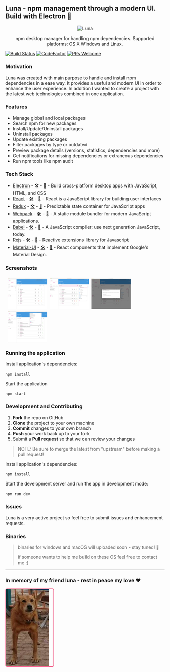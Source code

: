 ## Luna - npm management through a modern UI. Build with Electron :hibiscus:

<p align="center">
  <img alt="Luna" src="./resources/img/icon.png">
</p>

<p align="center">npm desktop manager for handling npm dependencies. Supported platforms: OS X Windows and Linux.</p>

[![Build Status](https://travis-ci.com/rvpanoz/luna.svg?branch=master)](https://travis-ci.com/rvpanoz/luna)
[![CodeFactor](https://www.codefactor.io/repository/github/rvpanoz/luna/badge)](https://www.codefactor.io/repository/github/rvpanoz/luna)
[![PRs Welcome](https://img.shields.io/badge/PRs-welcome-brightgreen.svg?style=flat-square)](http://makeapullrequest.com)

### Motivation

Luna was created with main purpose to handle and install npm dependencies in a ease way. It provides a useful and modern UI in order to enhance the user experience. In addition I wanted to create a project with the latest web technologies combined in one application.

### Features

- Manage global and local packages
- Search npm for new packages
- Install/Update/Uninstall packages
- Uninstall packages
- Update existing packages
- Filter packages by type or outdated
- Preview package details (versions, statistics, dependencies and more)
- Get notifications for missing dependencies or extraneous dependencies
- Run npm tools like npm audit

### Tech Stack

- [Electron](https://electronjs.org//) - [🛠](https://stackshare.io/electron) - [🐙](https://github.com/electron/electron) - Build cross-platform desktop apps with JavaScript, HTML, and CSS
- [React](https://reactjs.org/) - [🛠](https://stackshare.io/react) - [🐙](https://github.com/facebook/react) - React is a JavaScript library for building user interfaces
- [Redux](https://redux.js.org/) - [🛠](https://stackshare.io/reduxjs) - [🐙](https://github.com/reduxjs/redux) - Predictable state container for JavaScript apps
- [Webpack](https://webpack.js.org/) - [🛠️](https://stackshare.io/webpack) - [🐙](https://github.com/webpack/webpack) - A static module bundler for modern JavaScript applications.
- [Babel](https://babeljs.io/) - [🛠️](https://stackshare.io/babel) - [🐙](https://github.com/babel/babel) - A JavaScript compiler; use next generation JavaScript, today.
- [Rxjs](https://rxjs-dev.firebaseapp.com/) - [🛠️](https://stackshare.io/rxjs) - [🐙](https://github.com/Reactive-Extensions/RxJS) - Reactive extensions library for Javascript
- [Material-UI](https://material-ui.com//) - [🛠️](https://stackshare.io/material-ui) - [🐙](https://github.com/mui-org/material-ui) - React components that implement Google's Material Design.

### Screenshots

<div style="display: flex; flex-wrap: wrap;padding: 0 4px;">
  <div style="flex: 25%;max-width: 25%;padding: 0 4px;">
    <img style="margin-top: 8px; vertical-align: middle;" title="luna-1" src="./resources/img/luna-1.png"/>
  </div>
  <div style="flex: 25%;max-width: 25%;padding: 0 4px;">
    <img style="margin-top: 8px;
  vertical-align: middle;" title="luna-2" src="./resources/img/luna-2.png"/>
  </div>
  <div style="flex: 25%;max-width: 25%;padding: 0 4px;">
    <img style="margin-top: 8px;
  vertical-align: middle;" title="luna-3" src="./resources/img/luna-3.png"/>
  </div>
  <div style="flex: 25%;max-width: 25%;padding: 0 4px;">
    <img style="margin-top: 8px;
  vertical-align: middle;" title="luna-4" src="./resources/img/luna-4.png"/>
  </div>
</div>

### Running the application

Install application's dependencies:

`npm install`

Start the application

`npm start`

### Development and Contributing

1. **Fork** the repo on GitHub
2. **Clone** the project to your own machine
3. **Commit** changes to your own branch
4. **Push** your work back up to your fork
5. Submit a **Pull request** so that we can review your changes

> NOTE: Be sure to merge the latest from "upstream" before making a pull request!

Install application's dependencies:

`npm install`

Start the development server and run the app in development mode:

`npm run dev`

### Issues

Luna is a very active project so feel free to submit issues and enhancement requests.

### Binaries

> binaries for windows and macOS will uploaded soon - stay tuned! :eyes:
>
> if someone wants to help me build on these OS feel free to contact me :)

---

### In memory of my friend luna - rest in peace my love :heart:

<div style="display:block;border-radius:5px; border: 2px solid #ef4e7b;position:relative;width:150px">
<img align="center" title="this is luna" src="./resources/img/luna.jpg">
</div>
